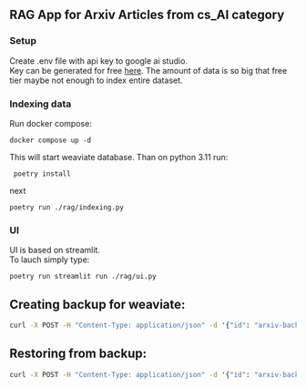 ## RAG App for Arxiv Articles from cs_AI category
### Setup
Create .env file with api key to google ai studio.  
Key can be generated for free [here](https://aistudio.google.com/app/apikey).
The amount of data is so big that free tier maybe not enough to index entire dataset.
### Indexing data
Run docker compose:
```
docker compose up -d
```
This will start weaviate database.
Than on python 3.11 run:
```
 poetry install
```
next
```
poetry run ./rag/indexing.py
```
### UI
UI is based on streamlit.  
To lauch simply type:
```commandline
poetry run streamlit run ./rag/ui.py
```

## Creating backup for weaviate:
```cmd
curl -X POST -H "Content-Type: application/json" -d '{"id": "arxiv-backup-v_1_0"}' http://localhost:8080/v1/backups/filesystem
```

## Restoring from backup:
```cmd
curl -X POST -H "Content-Type: application/json" -d '{"id": "arxiv-backup-v_1_0"}' http://localhost:8090/v1/backups/filesystem/arxiv-backup-v_1_0/restore
```